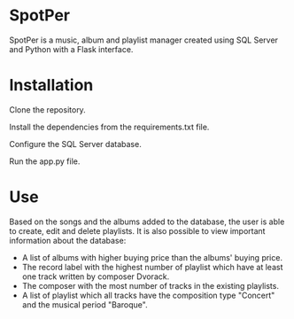 # SpotPer

SpotPer is a music, album and playlist manager created using SQL Server and Python with a Flask interface.

# Installation

Clone the repository.

Install the dependencies from the requirements.txt file.

Configure the SQL Server database.

Run the app.py file.

# Use

Based on the songs and the albums added to the database, the user is able to create, edit and delete playlists.
It is also possible to view important information about the database:
- A list of albums with higher buying price than the albums' buying price.
- The record label with the highest number of playlist which have at least one track written by composer Dvorack.
- The composer with the most number of tracks in the existing playlists.
- A list of playlist which all tracks have the composition type "Concert" and the musical period "Baroque".
